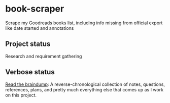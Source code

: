 # book-scraper
Scrape my Goodreads books list, including info missing from official export like date started and annotations

## Project status

Research and requirement gathering

## Verbose status

[Read the braindump](documentation/braindump.md): A reverse-chronological collection of notes, questions, references, plans, and pretty much everything else that comes up as I work on this project.